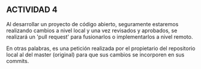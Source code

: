 ## ACTIVIDAD 4

Al desarrollar un proyecto de código abierto, seguramente estaremos realizando cambios a nivel local y una vez revisados y aprobados, se realizará un 'pull request' para fusionarlos o implementarlos a nivel remoto.

En otras palabras, es una petición realizada por el propietario del repositorio local al del master (original) para que sus cambios se incorporen en sus commits.
